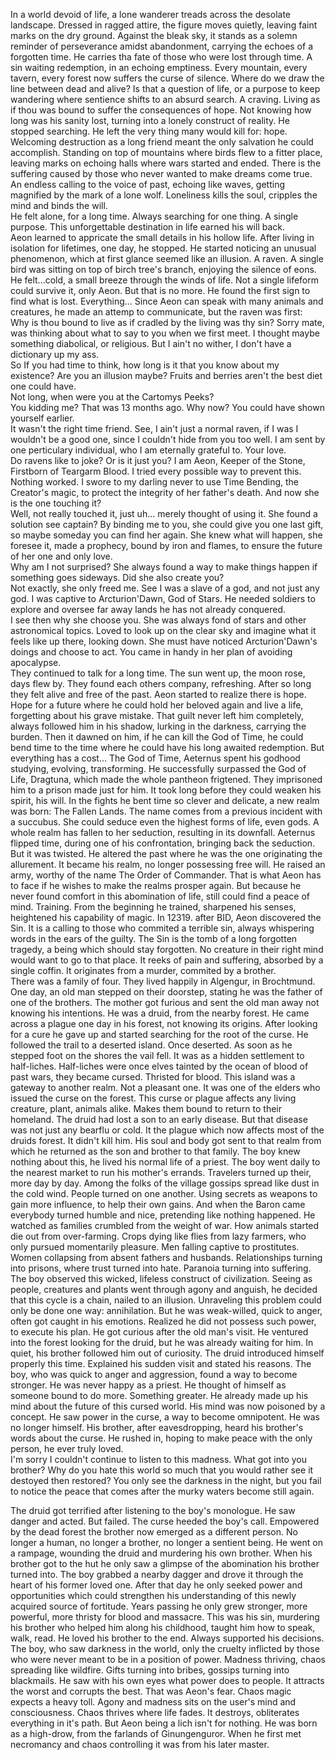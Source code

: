 In a world devoid of life, a lone wanderer treads across the desolate landscape. Dressed in ragged attire, the figure moves quietly, leaving faint marks on the dry ground. Against the bleak sky, it stands as a solemn reminder of perseverance amidst abandonment, carrying the echoes of a forgotten time. He carries tha fate of those who were lost through time. A sin waiting redemption, in an echoing emptiness. Every mountain, every tavern, every forest now suffers the curse of silence. Where do we draw the line between dead and alive? Is that a question of life, or a purpose to keep wandering where sentience shifts to an absurd search. A craving. Living as if thou was bound to suffer the consequences of hope. Not knowing how long was his sanity lost, turning into a lonely construct of reality. He stopped searching. He left the very thing many would kill for: hope. Welcoming destruction as a long friend meant the only salvation he could accomplish. Standing on top of mountains where birds flew to a fitter place, leaving marks on echoing halls where wars started and ended. There is the suffering caused by those who never wanted to make dreams come true. An endless calling to the voice of past, echoing like waves, getting magnified by the mark of a lone wolf. Loneliness kills the soul, cripples the mind and binds the will.<br>
He felt alone, for a long time. Always searching for one thing. A single purpose. This unforgettable destination in life earned his will back. <br>
Aeon learned to appricate the small details in his hollow life. After living in isolation for lifetimes, one day, he stopped. He started noticing an unusual phenomenon, which at first glance seemed like an illusion. A raven. A single bird was sitting on top of birch tree's branch, enjoying the silence of eons. He felt...cold, a small breeze through the winds of life. Not a single lifeform could survive it, only Aeon. But that is no more. He found the first sign to find what is lost. Everything... Since Aeon can speak with many animals and creatures, he made an attemp to communicate, but the raven was first:<br>
Why is thou bound to live as if cradled by the living was thy sin? Sorry mate, was thinking about what to say to you when we first meet. I thought maybe something diabolical, or religious. But I ain't no wither, I don't have a dictionary up my ass.<br>
So If you had time to think, how long is it that you know about my existence? Are you an illusion maybe? Fruits and berries aren't the best diet one could have.<br>
Not long, when were you at the Cartomys Peeks?<br>
You kidding me? That was 13 months ago. Why now? You could have shown yourself earlier.<br>
It wasn't the right time friend. See, I ain't just a normal raven, if I was I wouldn't be a good one, since I couldn't hide from you too well. I am sent by one perticulary individual, who I am eternally grateful to. Your love. <br>
Do ravens like to joke? Or is it just you? I am Aeon, Keeper of the Stone, Firstborn of Teargarm Blood. I tried every possible way to prevent this. Nothing worked. I swore to my darling never to use Time Bending, the Creator's magic, to protect the integrity of her father's death. And now she is the one touching it?<br>
Well, not really touched it, just uh... merely thought of using it. She found a solution see captain? By binding me to you, she could give you one last gift, so maybe someday you can find her again. She knew what will happen, she foresee it, made a prophecy, bound by iron and flames, to ensure the future of her one and only love.<br>
Why am I not surprised? She always found a way to make things happen if something goes sideways. Did she also create you?<br>
Not exactly, she only freed me. See I was a slave of a god, and not just any god. I was captive to Arcturion'Dawn, God of Stars. He needed soldiers to explore and oversee far away lands he has not already conquered.<br>
I see then why she choose you. She was always fond of stars and other astronomical topics. Loved to look up on the clear sky and imagine what it feels like up there, looking down. She must have noticed Arcturion'Dawn's doings and choose to act. You came in handy in her plan of avoiding apocalypse.<br>
They continued to talk for a long time. The sun went up, the moon rose, days flew by. They found each others company, refreshing. After so long they felt alive and free of the past. Aeon started to realize there is hope. Hope for a future where he could hold her beloved again and live a life, forgetting about his grave mistake. That guilt never left him completely, always followed him in his shadow, lurking in the darkness, carrying the burden. Then it dawned on him, if he can kill the God of Time, he could bend time to the time where he could have his long awaited redemption. But everything has a cost... The God of Time, Aeternus spent his godhood studying, evolving, transforming. He successfully surpassed the God of Life, Dragtuna, which made the whole pantheon frigtened. They imprisoned him to a prison made just for him. It took long before they could weaken his spirit, his will. In the fights he bent time so clever and delicate, a new realm was born: The Fallen Lands. The name comes from a previous incident with a succubus. She could seduce even the highest forms of life, even gods. A whole realm has fallen to her seduction, resulting in its downfall. Aeternus flipped time, during one of his confrontation, bringing back the seduction. But it was twisted. He altered the past where he was the one originating the allurement. It became his realm, no longer possessing free will. He raised an army, worthy of the name The Order of Commander. That is what Aeon has to face if he wishes to make the realms prosper again. But because he never found comfort in this abomination of life, still could find a peace of mind. Training. From the beginning he trained, sharpened his senses, heightened his capability of magic. In 12319. after BID, Aeon discovered the Sin. It is a calling to those who commited a terrible sin, always whispering words in the ears of the guilty. The Sin is the tomb of a long forgotten tragedy, a being which should stay forgotten. No creature in their right mind would want to go to that place. It reeks of pain and suffering, absorbed by a single coffin. It originates from a murder, commited by a brother.<br>
There was a family of four. They lived happily in Algengur, in Brochtmund. One day, an old man stepped on their doorstep, stating he was the father of one of the brothers. The mother got furious and sent the old man away not knowing his intentions. He was a druid, from the nearby forest. He came across a plague one day in his forest, not knowing its origins. After looking for a cure he gave up and started searching for the root of the curse. He followed the trail to a deserted island. Once deserted. As soon as he stepped foot on the shores the vail fell. It was as a hidden settlement to half-liches. Half-liches were once elves tainted by the ocean of blood of past wars, they became cursed. Thristed for blood. This island was a gateway to another realm. Not a pleasant one. It was one of the elders who issued the curse on the forest. This curse or plague affects any living creature, plant, animals alike. Makes them bound to return to their homeland. The druid had lost a son to an early disease. But that disease was not just any bearflu or cold. It the plague which now affects most of the druids forest. It didn't kill him. His soul and body got sent to that realm from which he returned as the son and brother to that family. The boy knew nothing about this, he lived his normal life of a priest. The boy went daily to the nearest market to run his mother's errands. Travelers turned up their, more day by day. Among the folks of the village gossips spread like dust in the cold wind. People turned on one another. Using secrets as weapons to gain more influence, to help their own gains. And when the Baron came everybody turned humble and nice, pretending like nothing happened. He watched as families crumbled from the weight of war. How animals started die out from over-farming. Crops dying like flies from lazy farmers, who only pursued momentarily pleasure. Men falling captive to prostitutes. Women collapsing from absent fathers and husbands. Relationships turning into prisons, where trust turned into hate. Paranoia turning into suffering. The boy observed this wicked, lifeless construct of civilization. Seeing as people, creatures and plants went through agony and anguish, he decided that this cycle is a chain, nailed to an illusion. Unraveling this problem could only be done one way: annihilation. But he was weak-willed, quick to anger, often got caught in his emotions. Realized he did not possess such power, to execute his plan. He got curious after the old man's visit. He ventured into the forest looking for the druid, but he was already waiting for him. In quiet, his brother followed him out of curiosity. The druid introduced himself properly this time. Explained his sudden visit and stated his reasons. The boy, who was quick to anger and aggression, found a way to become stronger. He was never happy as a priest. He thought of himself as someone bound to do more. Something greater. He already made up his mind about the future of this cursed world. His mind was now poisoned by a concept. He saw power in the curse, a way to become omnipotent. He was no longer himself. His brother, after eavesdropping, heard his brother's words about the curse. He rushed in, hoping to make peace with the only person, he ever truly loved. <br>
I'm sorry I couldn't continue to listen to this madness. What got into you brother? Why do you hate this world so much that you would rather see it destoyed then restored? You only see the darkness in the night, but you fail to notice the peace that comes after the murky waters become still again. <br>

The druid got terrified after listening to the boy's monologue. He saw danger and acted. But failed. The curse heeded the boy's call. Empowered by the dead forest the brother now emerged as a different person. No longer a human, no longer a brother, no longer a sentient being. He went on a rampage, wounding the druid and murdering his own brother. When his brother got to the hut he only saw a glimpse of the abomination his brother turned into. The boy grabbed a nearby dagger and drove it through the heart of his former loved one. After that day he only seeked power and opportunities which could strengthen his understanding of this newly acquired source of fortitude. Years passing he only grew stronger, more powerful, more thristy for blood and massacre. This was his sin, murdering his brother who helped him along his childhood, taught him how to speak, walk, read. He loved his brother to the end. Always supported his decisions. The boy, who saw darkness in the world, only the cruelty inflicted by those who were never meant to be in a position of power. Madness thriving, chaos spreading like wildfire. Gifts turning into bribes, gossips turning into blackmails. He saw with his own eyes what power does to people. It attracts the worst and corrupts the best. That was Aeon's fear. Chaos magic expects a heavy toll. Agony and madness sits on the user's mind and consciousness. Chaos thrives where life fades. It destroys, obliterates everything in it's path. But Aeon being a lich isn't for nothing. He was born as a high-drow, from the farlands of Ginungenguror. When he first met necromancy and chaos controlling it was from his later master.